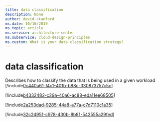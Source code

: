 ```yaml
---
title: data classification
description: None
author: david-stanford
ms.date: 10/16/2019
ms.topic: article
ms.service: architecture-center
ms.subservice: cloud-design-principles
ms.custom: What is your data classification strategy? 
---
```


# data classification

Describes how to classify the data that is being used in a given workload<!-- You have a data classification strategy -->
[!include[0c440a61-f4c1-401b-b88c-330873757c5c](../../../includes/aar_guidance/0c440a61-f4c1-401b-b88c-330873757c5c.md)]

<!-- Ensure appropriate action after classification -->
[!include[b4332482-c29a-40a6-ac88-eda11ee68505](../../../includes/aar_guidance/b4332482-c29a-40a6-ac88-eda11ee68505.md)]

<!-- What to do if there is a breach -->
[!include[2a253dad-9285-44a8-a77a-c7d7110c1a35](../../../includes/aar_guidance/2a253dad-9285-44a8-a77a-c7d7110c1a35.md)]

<!-- Where's the data -->
[!include[32c24951-c978-430b-8b81-542555a29fed](../../../includes/aar_guidance/32c24951-c978-430b-8b81-542555a29fed.md)]

